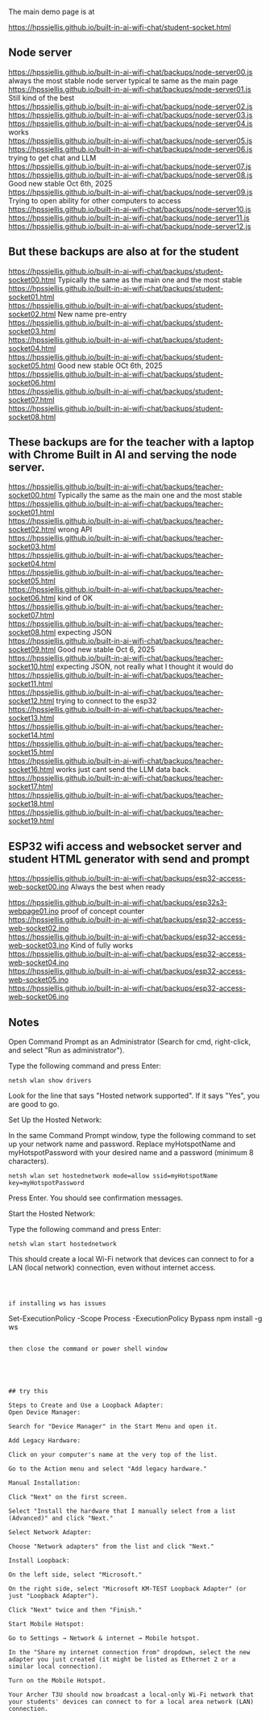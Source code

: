 
The main demo page is at 


https://hpssjellis.github.io/built-in-ai-wifi-chat/student-socket.html



## Node server

https://hpssjellis.github.io/built-in-ai-wifi-chat/backups/node-server00.js   always the most stable node server typical te same as the main page  
https://hpssjellis.github.io/built-in-ai-wifi-chat/backups/node-server01.js  Still kind of the best  
https://hpssjellis.github.io/built-in-ai-wifi-chat/backups/node-server02.js  
https://hpssjellis.github.io/built-in-ai-wifi-chat/backups/node-server03.js  
https://hpssjellis.github.io/built-in-ai-wifi-chat/backups/node-server04.js  works  
https://hpssjellis.github.io/built-in-ai-wifi-chat/backups/node-server05.js  
https://hpssjellis.github.io/built-in-ai-wifi-chat/backups/node-server06.js   trying to get chat and LLM   
https://hpssjellis.github.io/built-in-ai-wifi-chat/backups/node-server07.js  
https://hpssjellis.github.io/built-in-ai-wifi-chat/backups/node-server08.js Good new stable Oct 6th, 2025    
https://hpssjellis.github.io/built-in-ai-wifi-chat/backups/node-server09.js  Trying to open  ability for other computers to access 
https://hpssjellis.github.io/built-in-ai-wifi-chat/backups/node-server10.js     
https://hpssjellis.github.io/built-in-ai-wifi-chat/backups/node-server11.js     
https://hpssjellis.github.io/built-in-ai-wifi-chat/backups/node-server12.js       


## But these backups are also at for the student

https://hpssjellis.github.io/built-in-ai-wifi-chat/backups/student-socket00.html    Typically the same as the main one and the most stable  
https://hpssjellis.github.io/built-in-ai-wifi-chat/backups/student-socket01.html   
https://hpssjellis.github.io/built-in-ai-wifi-chat/backups/student-socket02.html    New name pre-entry  
https://hpssjellis.github.io/built-in-ai-wifi-chat/backups/student-socket03.html    
https://hpssjellis.github.io/built-in-ai-wifi-chat/backups/student-socket04.html    
https://hpssjellis.github.io/built-in-ai-wifi-chat/backups/student-socket05.html    Good new stable OCt 6th, 2025  
https://hpssjellis.github.io/built-in-ai-wifi-chat/backups/student-socket06.html    
https://hpssjellis.github.io/built-in-ai-wifi-chat/backups/student-socket07.html    
https://hpssjellis.github.io/built-in-ai-wifi-chat/backups/student-socket08.html    



## These backups are for the teacher with a laptop with Chrome Built in AI and serving the node server.

https://hpssjellis.github.io/built-in-ai-wifi-chat/backups/teacher-socket00.html    Typically the same as the main one and the most stable  
https://hpssjellis.github.io/built-in-ai-wifi-chat/backups/teacher-socket01.html    
https://hpssjellis.github.io/built-in-ai-wifi-chat/backups/teacher-socket02.html   wrong API  
https://hpssjellis.github.io/built-in-ai-wifi-chat/backups/teacher-socket03.html   
https://hpssjellis.github.io/built-in-ai-wifi-chat/backups/teacher-socket04.html  
https://hpssjellis.github.io/built-in-ai-wifi-chat/backups/teacher-socket05.html  
https://hpssjellis.github.io/built-in-ai-wifi-chat/backups/teacher-socket06.html kind of OK  
https://hpssjellis.github.io/built-in-ai-wifi-chat/backups/teacher-socket07.html  
https://hpssjellis.github.io/built-in-ai-wifi-chat/backups/teacher-socket08.html     expecting JSON  
https://hpssjellis.github.io/built-in-ai-wifi-chat/backups/teacher-socket09.html     Good new stable Oct 6, 2025  
https://hpssjellis.github.io/built-in-ai-wifi-chat/backups/teacher-socket10.html     expecting JSON, not really what I thought it would do  
https://hpssjellis.github.io/built-in-ai-wifi-chat/backups/teacher-socket11.html  
https://hpssjellis.github.io/built-in-ai-wifi-chat/backups/teacher-socket12.html    trying to connect to the esp32  
https://hpssjellis.github.io/built-in-ai-wifi-chat/backups/teacher-socket13.html   
https://hpssjellis.github.io/built-in-ai-wifi-chat/backups/teacher-socket14.html  
https://hpssjellis.github.io/built-in-ai-wifi-chat/backups/teacher-socket15.html  
https://hpssjellis.github.io/built-in-ai-wifi-chat/backups/teacher-socket16.html  works just cant send the LLM data back.  
https://hpssjellis.github.io/built-in-ai-wifi-chat/backups/teacher-socket17.html  
https://hpssjellis.github.io/built-in-ai-wifi-chat/backups/teacher-socket18.html  
https://hpssjellis.github.io/built-in-ai-wifi-chat/backups/teacher-socket19.html    



## ESP32 wifi access and websocket server and student HTML generator with send and prompt
https://hpssjellis.github.io/built-in-ai-wifi-chat/backups/esp32-access-web-socket00.ino  Always the best when ready



https://hpssjellis.github.io/built-in-ai-wifi-chat/backups/esp32s3-webpage01.ino   proof of concept counter  
https://hpssjellis.github.io/built-in-ai-wifi-chat/backups/esp32-access-web-socket02.ino  
https://hpssjellis.github.io/built-in-ai-wifi-chat/backups/esp32-access-web-socket03.ino   Kind of fully works  
https://hpssjellis.github.io/built-in-ai-wifi-chat/backups/esp32-access-web-socket04.ino  
https://hpssjellis.github.io/built-in-ai-wifi-chat/backups/esp32-access-web-socket05.ino  
https://hpssjellis.github.io/built-in-ai-wifi-chat/backups/esp32-access-web-socket06.ino  


## Notes


Open Command Prompt as an Administrator (Search for cmd, right-click, and select "Run as administrator").

Type the following command and press Enter:
```
netsh wlan show drivers
```
Look for the line that says "Hosted network supported". If it says "Yes", you are good to go.

Set Up the Hosted Network:

In the same Command Prompt window, type the following command to set up your network name and password. Replace myHotspotName and myHotspotPassword with your desired name and a password (minimum 8 characters).
```
netsh wlan set hostednetwork mode=allow ssid=myHotspotName key=myHotspotPassword
```
Press Enter. You should see confirmation messages.

Start the Hosted Network:

Type the following command and press Enter:
```
netsh wlan start hostednetwork
```
This should create a local Wi-Fi network that devices can connect to for a LAN (local network) connection, even without internet access.

```



if installing ws has issues
```
Set-ExecutionPolicy -Scope Process -ExecutionPolicy Bypass
npm install -g ws
```

then close the command or power shell window





## try this

Steps to Create and Use a Loopback Adapter:
Open Device Manager:

Search for "Device Manager" in the Start Menu and open it.

Add Legacy Hardware:

Click on your computer's name at the very top of the list.

Go to the Action menu and select "Add legacy hardware."

Manual Installation:

Click "Next" on the first screen.

Select "Install the hardware that I manually select from a list (Advanced)" and click "Next."

Select Network Adapter:

Choose "Network adapters" from the list and click "Next."

Install Loopback:

On the left side, select "Microsoft."

On the right side, select "Microsoft KM-TEST Loopback Adapter" (or just "Loopback Adapter").

Click "Next" twice and then "Finish."

Start Mobile Hotspot:

Go to Settings → Network & internet → Mobile hotspot.

In the "Share my internet connection from" dropdown, select the new adapter you just created (it might be listed as Ethernet 2 or a similar local connection).

Turn on the Mobile Hotspot.

Your Archer T3U should now broadcast a local-only Wi-Fi network that your students' devices can connect to for a local area network (LAN) connection.
